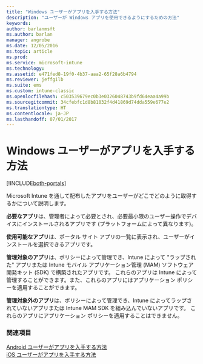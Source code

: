 ```yaml
---
title: "Windows ユーザーがアプリを入手する方法"
description: "ユーザーが Windows アプリを使用できるようにするための方法"
keywords: 
author: barlanmsft
ms.author: barlan
manager: angrobe
ms.date: 12/05/2016
ms.topic: article
ms.prod: 
ms.service: microsoft-intune
ms.technology: 
ms.assetid: e471fed8-19f0-4b37-aaa2-65f28a6b4794
ms.reviewer: jeffgilb
ms.suite: ems
ms.custom: intune-classic
ms.openlocfilehash: c503539679ec0b3e0326048743b9fd64eaa4a99b
ms.sourcegitcommit: 34cfebfc1d8b81032f4d41869d74dda559e677e2
ms.translationtype: HT
ms.contentlocale: ja-JP
ms.lasthandoff: 07/01/2017
---
```

# <a name="how-your-windows-users-get-their-apps"></a>Windows ユーザーがアプリを入手する方法

[!INCLUDE[both-portals](./includes/note-for-both-portals.md)]

Microsoft Intune を通して配布したアプリをユーザーがどこでどのように取得するかについて説明します。

**必要なアプリ**は、管理者によって必要とされ、必要最小限のユーザー操作でデバイスにインストールされるアプリです (プラットフォームによって異なります)。

**使用可能なアプリ**は、ポータル サイト アプリの一覧に表示され、ユーザーがインストールを選択できるアプリです。

**管理対象のアプリ**は、ポリシーによって管理でき、Intune によって "ラップされた" アプリまたは Intune モバイル アプリケーション管理 (MAM) ソフトウェア開発キット (SDK) で構築されたアプリです。 これらのアプリは Intune によって管理することができます。また、これらのアプリにはアプリケーション ポリシーを適用することができます。

**管理対象外のアプリ**は、ポリシーによって管理でき、Intune によってラップされていないアプリまたは Intune MAM SDK を組み込んでいないアプリです。 これらのアプリにアプリケーション ポリシーを適用することはできません。

### <a name="see-also"></a>関連項目
[Android ユーザーがアプリを入手する方法](end-user-apps-android.md)</br>
[iOS ユーザーがアプリを入手する方法](end-user-apps-android.md)
